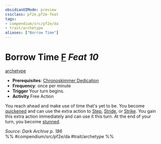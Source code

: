 ```yaml
---
obsidianUIMode: preview
cssclass: pf2e,pf2e-feat
tags:
- compendium/src/pf2e/da
- trait/archetype
aliases: ["Borrow Time"]
---
```

# Borrow Time  [F](chapter-9-playing-the-game.md#Actions "Free Action") *Feat 10*  
[archetype](archetype.md "Archetype Feat Trait")  

- **Prerequisites**: [Chronoskimmer Dedication](chronoskimmer-dedication-da.md)
- **Frequency**: once per minute
- **Trigger** Your turn begins.
- **Activity** Free Action

You reach ahead and make use of time that's yet to be. You become [quickened](conditions.md#Quickened) and can use the extra action to [Step](step.md), [Stride](stride.md), or [Strike](strike.md). You gain this extra action immediately and can use it this turn. At the end of your turn, you become [stunned](conditions.md#Stunned).

*Source: Dark Archive p. 186*  
%% #compendium/src/pf2e/da #trait/archetype %%